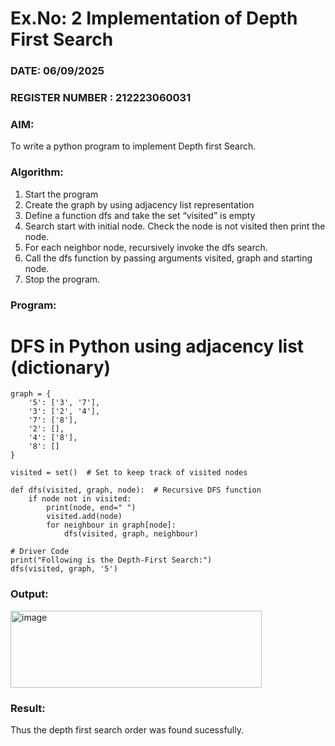 
# Ex.No: 2  Implementation of Depth First Search
### DATE: 06/09/2025                                                                           
### REGISTER NUMBER : 212223060031

### AIM: 
To write a python program to implement Depth first Search. 

### Algorithm:
1. Start the program
2. Create the graph by using adjacency list representation
3. Define a function dfs and take the set “visited” is empty 
4. Search start with initial node. Check the node is not visited then print the node.
5. For each neighbor node, recursively invoke the dfs search.
6. Call the dfs function by passing arguments visited, graph and starting node.
7. Stop the program.
### Program:

# DFS in Python using adjacency list (dictionary)
```
graph = {
    '5': ['3', '7'],
    '3': ['2', '4'],
    '7': ['8'],
    '2': [],
    '4': ['8'],
    '8': []
}

visited = set()  # Set to keep track of visited nodes

def dfs(visited, graph, node):  # Recursive DFS function
    if node not in visited:
        print(node, end=" ")
        visited.add(node)
        for neighbour in graph[node]:
            dfs(visited, graph, neighbour)

# Driver Code
print("Following is the Depth-First Search:")
dfs(visited, graph, '5')
```
### Output:

<img width="402" height="123" alt="image" src="https://github.com/user-attachments/assets/3439c03c-f2f4-41ef-9f8d-4f362ce5b4ae" />


### Result:
Thus the depth first search order was found sucessfully.

